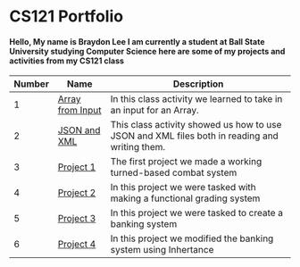 <h1> CS121 Portfolio</h1>
<h4>Hello, My name is Braydon Lee I am currently a student at Ball State University studying Computer Science here are some of my projects and activities from my CS121 class</h4>

|Number| Name | Description |
|--------|--------|--------|
|1|[Array from Input](https://github.com/braydonDean919/CS121Portfolio/tree/ArrayFromInput)| In this class activity we learned to take in an input for an Array.| 
|2|[JSON and XML](https://github.com/braydonDean919/CS121Portfolio/tree/jsonXML)|This class activity showed us how to use JSON and XML files both in reading and writing them.|
|3|[Project 1](https://github.com/braydonDean919/CS121Portfolio/tree/projectOne)|The first project we made a working turned-based combat system|
|4|[Project 2](https://github.com/braydonDean919/CS121Portfolio/tree/project2)|In this project we were tasked with making a functional grading system|
|5|[Project 3](https://github.com/braydonDean919/CS121Portfolio/tree/project3)|In this project we were tasked to create a banking system|
|6|[Project 4](https://github.com/braydonDean919/CS121Portfolio/tree/project4)|In this project we modified the banking system using Inhertance|



